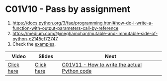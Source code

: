 # C01V10 - Pass by assignment

1. <https://docs.python.org/3/faq/programming.html#how-do-i-write-a-function-with-output-parameters-call-by-reference>
1. <https://medium.com/@meghamohan/mutable-and-immutable-side-of-python-c2145cf72747>
1. Check the [examples](./examples.py).

| Video                                      | Slides                                                                                                             | Next          |
|--------------------------------------------|--------------------------------------------------------------------------------------------------------------------|---------------|
| [Click here](https://youtu.be/A9gtsfGgjvI) | [Click here](https://docs.google.com/presentation/d/1dEQ7LCp9DSC3v9xuJ0e-OrjM2ZGFQygPTmTfqq4VCZ0/edit?usp=sharing) | [C01V11 - How to write the actual Python code](../11-C01V11/) |
